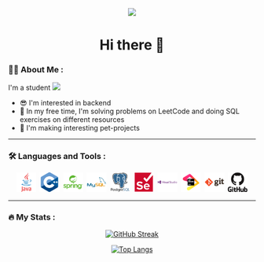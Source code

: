 <div id="header" align="center">
  <img src="https://media.giphy.com/media/KzJkzjggfGN5Py6nkT/giphy.gif" width="300"/>
</div>

<h1 align="center">
    Hi there 👋
</h1>

### :man_technologist: About Me :

  I'm a student <img src = "https://media.giphy.com/media/083bwYyXVGxUgTiklG/giphy.gif" width = 50>

  - 😎 I'm interested in backend
  - 🤖 In my free time, I'm solving problems on LeetCode and doing SQL exercises on different resources
  - 🙌 I'm making interesting pet-projects

---

### :hammer_and_wrench: Languages and Tools :

<div align="center">
  <div>
    <img src = "https://github.com/devicons/devicon/blob/master/icons/java/java-original-wordmark.svg" title="Java" alt="Java" width="40" height="40"/>&nbsp;
    <img src = "https://github.com/devicons/devicon/blob/master/icons/cplusplus/cplusplus-original.svg" title="Cpp" alt="Cpp" width="40" height="40"/>&nbsp;
    <img src = "https://github.com/devicons/devicon/blob/master/icons/spring/spring-original-wordmark.svg" title="Spring" alt="Spring" width="40" height="40"/>&nbsp;
    <img src = "https://github.com/devicons/devicon/blob/master/icons/mysql/mysql-original-wordmark.svg" title="MySQL" alt="MySQL" width="40" height="40"/>&nbsp;
    <img src = "https://github.com/devicons/devicon/blob/master/icons/postgresql/postgresql-original-wordmark.svg" title="PostgreSQL" alt="PostgreSQL" width="40" height="40"/>&nbsp;
    <img src = "https://github.com/devicons/devicon/blob/master/icons/selenium/selenium-original.svg" title="Selenium" alt="Selenium" width="40" height="40"/>&nbsp;
    <img src = "https://github.com/devicons/devicon/blob/master/icons/visualstudio/visualstudio-plain-wordmark.svg" title="VS" alt="VS" width="40" height="40"/>&nbsp;
    <img src = "https://github.com/devicons/devicon/blob/master/icons/jetbrains/jetbrains-original.svg" title="JB" alt="JB" width="40" height="40"/>&nbsp;
    <img src = "https://github.com/devicons/devicon/blob/master/icons/git/git-original-wordmark.svg" title="Git" alt="Git" width="40" height="40"/>&nbsp;
    <img src = "https://github.com/devicons/devicon/blob/master/icons/github/github-original-wordmark.svg" title="GitHub" alt="GitHub" width="40" height="40"/>
  </div>
</div>

---

### :fire: My Stats :

<div align="center">
  
  [![GitHub Streak](http://github-readme-streak-stats.herokuapp.com?user=jbisss&theme=dark&background=000000)](https://git.io/streak-stats)

  [![Top Langs](https://github-readme-stats.vercel.app/api/top-langs/?username=jbisss&layout=compact&theme=vision-friendly-dark)](https://github.com/anuraghazra/github-readme-stats)
  
</div>

<!--
**jbisss/jbisss** is a ✨ _special_ ✨ repository because its `README.md` (this file) appears on your GitHub profile.

Here are some ideas to get you started:

- 🔭 I’m currently working on ...
- 🌱 I’m currently learning ...
- 👯 I’m looking to collaborate on ...
- 🤔 I’m looking for help with ...
- 💬 Ask me about ...
- 📫 How to reach me: ...
- 😄 Pronouns: ...
- ⚡ Fun fact: ...
-->
